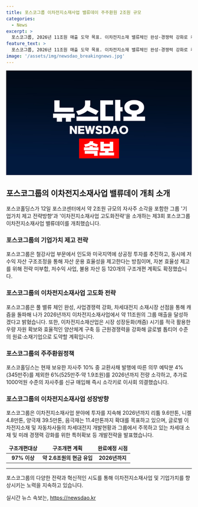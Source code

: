 ```yaml
---
title: 포스코그룹 이차전지소재사업 밸류데이 주주환원 2조원 규모
categories:
  - News
excerpt: >
  포스코그룹, 2026년 11조원 매출 도약 목표. 이차전지소재 밸류체인 완성·경쟁력 강화로 캐즘 돌파 목표. 자사주 소각 등 기업가치 제고 전략 발표. 철강사업 부문 투자 확대 및 이차전지소재시장 선점 목표. 120개 구조개편 계획으로 자본 효율성 개선 및 2.6조원의 현금 유입 예상. 주주환원 정책 강화. 그룹은 풀 밸류 체인 완성 및 경쟁력 제고를 통해 이차전지소재사업 성장 신장. 또한, 차세대전지 소재시장 선점을 위한 포부 다지고 있다.
feature_text: >
  포스코그룹, 2026년 11조원 매출 도약 목표. 이차전지소재 밸류체인 완성·경쟁력 강화로 캐즘 돌파 목표. 자사주 소각 등 기업가치 제고 전략 발표. 철강사업 부문 투자 확대 및 이차전지소재시장 선점 목표. 120개 구조개편 계획으로 자본 효율성 개선 및 2.6조원의 현금 유입 예상. 주주환원 정책 강화. 그룹은 풀 밸류 체인 완성 및 경쟁력 제고를 통해 이차전지소재사업 성장 신장. 또한, 차세대전지 소재시장 선점을 위한 포부 다지고 있다.
image: '/assets/img/newsdao_breakingnews.jpg'
---
```


<p><img src="/assets/img/newsdao_breakingnews.jpg" alt="ranknews 속보" /></p>

<h2 data-ke-size="size26">포스코그룹의 이차전지소재사업 밸류데이 개최 소개</h2>

<p data-ke-size="size16">포스코홀딩스가 12일 포스코센터에서 약 2조원 규모의 자사주 소각을 포함한 그룹 '기업가치 제고 전략방향'과 '이차전지소재사업 고도화전략'을 소개하는 제3회 포스코그룹 이차전지소재사업 밸류데이를 개최했습니다.</p>

<h3>포스코그룹의 기업가치 제고 전략</h3>

<p data-ke-size="size16">포스코그룹은 철강사업 부문에서 인도와 미국지역에 상공정 투자를 추진하고, 동시에 저수익 자산 구조조정을 통해 자산 운용 효율성을 제고한다는 방침이며, 자본 효율성 제고를 위해 전략 미부합, 저수익 사업, 불용 자산 등 120개의 구조개편 계획도 확정했습니다.</p>

<h3>포스코그룹의 이차전지소재사업 고도화 전략</h3>

<p data-ke-size="size16">포스코그룹은 풀 밸류 체인 완성, 사업경쟁력 강화, 차세대전지 소재시장 선점을 통해 캐즘을 돌파해 나가 2026년까지 이차전지소재사업에서 약 11조원의 그룹 매출을 달성하겠다고 밝혔습니다. 또한, 이차전지소재산업은 시장 성장둔화(캐즘) 시기를 적극 활용한 우량 자원 확보와 효율적인 양산체계 구축 등 근원경쟁력을 강화해 글로벌 톱티어 수준의 원료·소재기업으로 도약할 계획입니다.</p>

<h3>포스코그룹의 주주환원정책</h3>

<p data-ke-size="size16">포스코홀딩스는 현재 보유한 자사주 10% 중 교환사채 발행에 따른 의무 예탁분 4%(345만주)를 제외한 6%(525만주·약 1.9조원)를 2026년까지 전량 소각하고, 추가로 1000억원 수준의 자사주를 신규 매입해 즉시 소각키로 이사회 의결했습니다.</p>

<h3>포스코그룹의 이차전지소재사업 성장방향</h3>

<p data-ke-size="size16">포스코그룹은 이차전지소재사업 분야에 투자를 지속해 2026년까지 리튬 9.6만톤, 니켈4.8만톤, 양극재 39.5만톤, 음극재는 11.4만톤까지 확대를 목표하고 있으며, 글로벌 이차전지소재 및 자동차사들의 차세대전지 개발현황과 그룹에서 주목하고 있는 차세대 소재 및 미래 경쟁력 강화를 위한 특허확보 등 개발전략을 발표했습니다.</p>

<table>
<thead>
<tr>
<td style="text-align: center; height: 17px;"><b>구조개편대상</b></td>
<td style="text-align: center; height: 17px;"><b>구조개편 계획</b></td>
<td style="text-align: center; height: 17px;"><b>완료예정 시점</b></td>
</tr>
</thead>
<tbody>
<tr>
<td style="text-align: center; height: 17px;"><b>97% 이상</b></td>
<td style="text-align: center; height: 17px;"><b>약 2.6조원의 현금 유입</b></td>
<td style="text-align: center; height: 17px;"><b>2026년까지</b></td>
</tr>
</tbody>
</table>

<hr>

<p data-ke-size="size16">포스코그룹의 다양한 전략과 혁신적인 시도를 통해 이차전지소재사업 및 기업가치를 향상시키는 노력을 지속하고 있습니다.</p>
실시간 뉴스 속보는, <a href="https://newsdao.kr" rel="dofollow">https://newsdao.kr</a>


